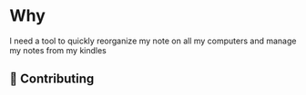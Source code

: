 # Why
I need a tool to quickly reorganize my note on all my computers and manage my notes from my kindles

## 🤝 Contributing
